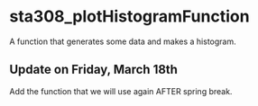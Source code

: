 # sta308_plotHistogramFunction

A function that generates some data and makes a histogram. 

## Update on Friday, March 18th

Add the function that we will use again AFTER spring break. 